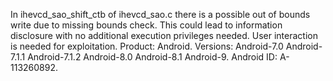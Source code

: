 In ihevcd_sao_shift_ctb of ihevcd_sao.c there is a possible out of bounds write due to missing bounds check. This could lead to information disclosure with no additional execution privileges needed. User interaction is needed for exploitation. Product: Android. Versions: Android-7.0 Android-7.1.1 Android-7.1.2 Android-8.0 Android-8.1 Android-9. Android ID: A-113260892.